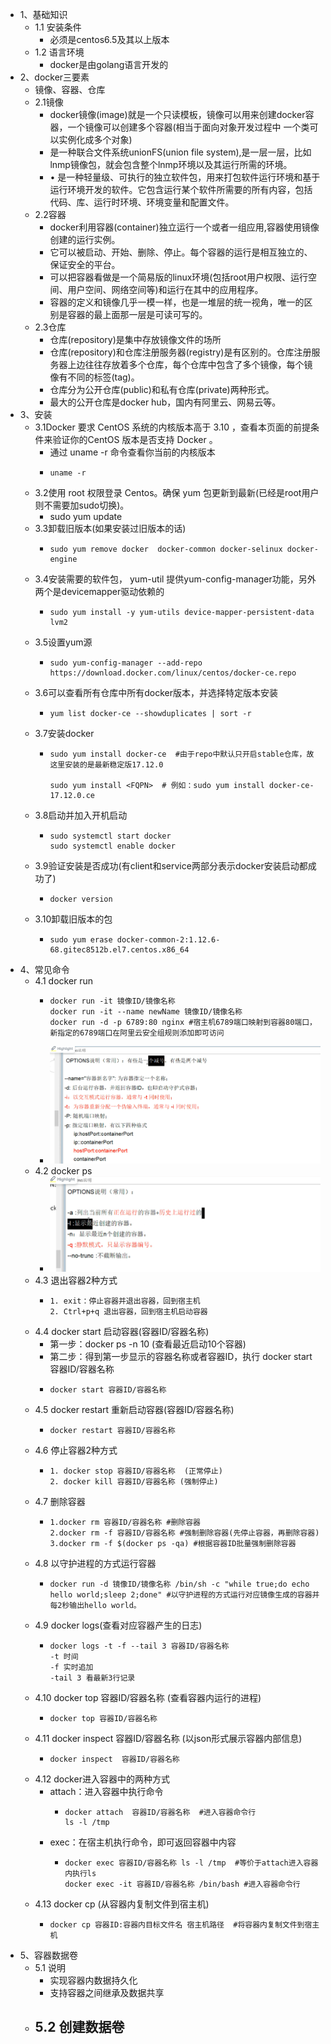 - 1、基础知识
	- 1.1 安装条件
		- 必须是centos6.5及其以上版本
	- 1.2 语言环境
		- docker是由golang语言开发的
- 2、docker三要素
	- 镜像、容器、仓库
	- 2.1镜像
		- docker镜像(image)就是一个只读模板，镜像可以用来创建docker容器，一个镜像可以创建多个容器(相当于面向对象开发过程中 一个类可以实例化成多个对象)
		- 是一种联合文件系统unionFS(union file system),是一层一层，比如lnmp镜像包，就会包含整个lnmp环境以及其运行所需的环境。
		- • 是一种轻量级、可执行的独立软件包，用来打包软件运行环境和基于运行环境开发的软件。它包含运行某个软件所需要的所有内容，包括代码、库、运行时环境、环境变量和配置文件。
	- 2.2容器
		- docker利用容器(container)独立运行一个或者一组应用,容器使用镜像创建的运行实例。
		- 它可以被启动、开始、删除、停止。每个容器的运行是相互独立的、保证安全的平台。
		- 可以把容器看做是一个简易版的linux环境(包括root用户权限、运行空间、用户空间、网络空间等)和运行在其中的应用程序。
		- 容器的定义和镜像几乎一模一样，也是一堆层的统一视角，唯一的区别是容器的最上面那一层是可读可写的。
	- 2.3仓库
		- 仓库(repository)是集中存放镜像文件的场所
		- 仓库(repository)和仓库注册服务器(registry)是有区别的。仓库注册服务器上边往往存放着多个仓库，每个仓库中包含了多个镜像，每个镜像有不同的标签(tag)。
		- 仓库分为公开仓库(public)和私有仓库(private)两种形式。
		- 最大的公开仓库是docker hub，国内有阿里云、网易云等。
- 3、安装
	- 3.1Docker 要求 CentOS 系统的内核版本高于 3.10 ，查看本页面的前提条件来验证你的CentOS 版本是否支持 Docker 。
		- 通过 uname -r 命令查看你当前的内核版本
		- ```
		  uname -r 
		  ```
	- 3.2使用 root 权限登录 Centos。确保 yum 包更新到最新(已经是root用户则不需要加sudo切换)。
		- sudo yum update
	- 3.3卸载旧版本(如果安装过旧版本的话)
		- ```
		  sudo yum remove docker  docker-common docker-selinux docker-engine
		  ```
	- 3.4安装需要的软件包， yum-util 提供yum-config-manager功能，另外两个是devicemapper驱动依赖的
		- ```
		  sudo yum install -y yum-utils device-mapper-persistent-data lvm2
		  ```
	- 3.5设置yum源
		- ```
		  sudo yum-config-manager --add-repo https://download.docker.com/linux/centos/docker-ce.repo
		  ```
	- 3.6可以查看所有仓库中所有docker版本，并选择特定版本安装
		- ```
		  yum list docker-ce --showduplicates | sort -r
		  ```
	- 3.7安装docker
		- ```
		  sudo yum install docker-ce  #由于repo中默认只开启stable仓库，故这里安装的是最新稳定版17.12.0
		  
		  sudo yum install <FQPN>  # 例如：sudo yum install docker-ce-17.12.0.ce
		  ```
	- 3.8启动并加入开机启动
		- ```
		  sudo systemctl start docker
		  sudo systemctl enable docker
		  ```
	- 3.9验证安装是否成功(有client和service两部分表示docker安装启动都成功了)
		- ```
		  docker version
		  ```
	- 3.10卸载旧版本的包
		- ```
		  sudo yum erase docker-common-2:1.12.6-68.gitec8512b.el7.centos.x86_64
		  ```
- 4、常见命令
	- 4.1 docker run
		- ```
		  docker run -it 镜像ID/镜像名称
		  docker run -it --name newName 镜像ID/镜像名称
		  docker run -d -p 6789:80 nginx #宿主机6789端口映射到容器80端口，新指定的6789端口在阿里云安全组规则添加即可访问
		  ```
		- ![image.png](../assets/image_1690422385829_0.png)
	- 4.2 docker ps
		- ![image.png](../assets/image_1690422415145_0.png)
	- 4.3 退出容器2种方式
		- ```
		  1. exit：停止容器并退出容器，回到宿主机
		  2. Ctrl+p+q 退出容器，回到宿主机启动容器
		  ```
	- 4.4 docker start 启动容器(容器ID/容器名称)
		- 第一步：docker ps -n 10  (查看最近启动10个容器)
		- 第二步：得到第一步显示的容器名称或者容器ID，执行  docker start 容器ID/容器名称
		- ```
		  docker start 容器ID/容器名称
		  ```
	- 4.5 docker restart 重新启动容器(容器ID/容器名称)
		- ```
		  docker restart 容器ID/容器名称
		  ```
	- 4.6 停止容器2种方式
		- ```
		  1. docker stop 容器ID/容器名称  (正常停止)
		  2. docker kill 容器ID/容器名称 (强制停止)
		  ```
	- 4.7 删除容器
		- ```
		  1.docker rm 容器ID/容器名称 #删除容器
		  2.docker rm -f 容器ID/容器名称 #强制删除容器(先停止容器，再删除容器)
		  3.docker rm -f $(docker ps -qa) #根据容器ID批量强制删除容器
		  ```
	- 4.8 以守护进程的方式运行容器
		- ```
		  docker run -d 镜像ID/镜像名称 /bin/sh -c "while true;do echo hello world;sleep 2;done" #以守护进程的方式运行对应镜像生成的容器并每2秒输出hello world。
		  ```
	- 4.9 docker logs(查看对应容器产生的日志)
		- ```
		  docker logs -t -f --tail 3 容器ID/容器名称  
		  -t 时间
		  -f 实时追加
		  -tail 3 看最新3行记录
		  ```
	- 4.10 docker top 容器ID/容器名称 (查看容器内运行的进程)
		- ```
		  docker top 容器ID/容器名称
		  ```
	- 4.11 docker inspect  容器ID/容器名称 (以json形式展示容器内部信息)
		- ```
		  docker inspect  容器ID/容器名称
		  ```
	- 4.12 docker进入容器中的两种方式
		- attach：进入容器中执行命令
			- ```
			  docker attach  容器ID/容器名称  #进入容器命令行
			  ls -l /tmp
			  ```
		- exec：在宿主机执行命令，即可返回容器中内容
			- ```
			  docker exec 容器ID/容器名称 ls -l /tmp  #等价于attach进入容器内执行ls
			  docker exec -it 容器ID/容器名称 /bin/bash #进入容器命令行
			  ```
	- 4.13 docker cp (从容器内复制文件到宿主机)
		- ```
		  docker cp 容器ID:容器内目标文件名 宿主机路径  #将容器内复制文件到宿主机
		  ```
- 5、容器数据卷
	- 5.1 说明
		- 实现容器内数据持久化
		- 支持容器之间继承及数据共享
	- 5.2 创建数据卷
		-